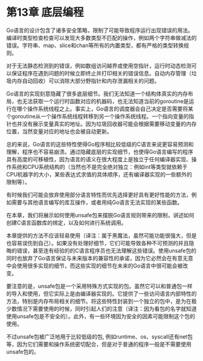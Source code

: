 # 第13章 底层编程

Go语言的设计包含了诸多安全策略，限制了可能导致程序运行出现错误的用法。编译时类型检查检查可以发现大多数类型不匹配的操作，例如两个字符串做减法的错误。字符串、map、slice和chan等所有的内置类型，都有严格的类型转换规则。

对于无法静态检测到的错误，例如数组访问越界或使用空指针，运行时动态检测可以保证程序在遇到问题的时候立即终止并打印相关的错误信息。自动内存管理（垃圾内存自动回收）可以消除大部分野指针和内存泄漏相关的问题。

Go语言的实现刻意隐藏了很多底层细节。我们无法知道一个结构体真实的内存布局，也无法获取一个运行时函数对应的机器码，也无法知道当前的goroutine是运行在哪个操作系统线程之上。事实上，Go语言的调度器会自己决定是否需要将某个goroutine从一个操作系统线程转移到另一个操作系统线程。一个指向变量的指针也并没有展示变量真实的地址。因为垃圾回收器可能会根据需要移动变量的内存位置，当然变量对应的地址也会被自动更新。

总的来说，Go语言的这些特性使得Go程序相比较低级的C语言来说更容易预测和理解，程序也不容易崩溃。通过隐藏底层的实现细节，也使得Go语言编写的程序具有高度的可移植性，因为语言的语义在很大程度上是独立于任何编译器实现、操作系统和CPU系统结构的（当然也不是完全绝对独立：例如int等类型就依赖于CPU机器字的大小，某些表达式求值的具体顺序，还有编译器实现的一些额外的限制等）。

有时候我们可能会放弃使用部分语言特性而优先选择更好具有更好性能的方法，例如需要与其他语言编写的库互操作，或者用纯Go语言无法实现的某些函数。

在本章，我们将展示如何使用unsafe包来摆脱Go语言规则带来的限制，讲述如何创建C语言函数库的绑定，以及如何进行系统调用。

本章提供的方法不应该轻易使用（译注：属于黑魔法，虽然可能功能很强大，但是也容易误伤到自己）。如果没有处理好细节，它们可能导致各种不可预测的并且隐晦的错误，甚至连有经验的的C语言程序员也无法理解这些错误。使用unsafe包的同时也放弃了Go语言保证与未来版本的兼容性的承诺，因为它必然会在有意无意中会使用很多实现的细节，而这些实现的细节在未来的Go语言中很可能会被改变。

要注意的是，unsafe包是一个采用特殊方式实现的包。虽然它可以和普通包一样的导入和使用，但它实际上是由编译器实现的。它提供了一些访问语言内部特性的方法，特别是内存布局相关的细节。将这些特性封装到一个独立的包中，是为在极少数情况下需要使用的时候，同时引起人们的注意（译注：因为看包的名字就知道使用unsafe包是不安全的）。此外，有一些环境因为安全的因素可能限制这个包的使用。

不过unsafe包被广泛地用于比较低级的包, 例如runtime、os、syscall还有net包等，因为它们需要和操作系统密切配合，但是对于普通的程序一般是不需要使用unsafe包的。

